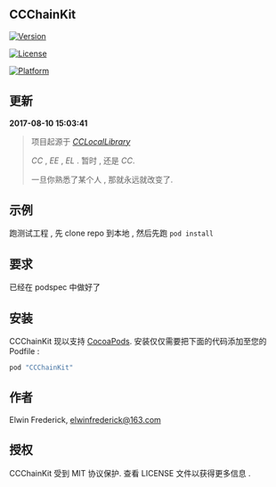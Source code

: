 ## CCChainKit

[![Version](https://img.shields.io/cocoapods/v/CCChainKit.svg?style=flat)](http://cocoapods.org/pods/CCChainKit)

[![License](https://img.shields.io/cocoapods/l/CCChainKit.svg?style=flat)](http://cocoapods.org/pods/CCChainKit)

[![Platform](https://img.shields.io/cocoapods/p/CCChainKit.svg?style=flat)](http://cocoapods.org/pods/CCChainKit)

## 更新

**2017-08-10 15:03:41**

> 项目起源于 _*[CCLocalLibrary](https://github.com/VArbiter/CCLocalLibrary)*_
> 
> *CC* , *EE* , *EL* . 暂时 , 还是 *CC*.
> 
> 一旦你熟悉了某个人 , 那就永远就改变了.

## 示例

跑测试工程 , 先 clone repo 到本地 , 然后先跑  `pod install`

## 要求

已经在 podspec 中做好了

## 安装

CCChainKit 现以支持 [CocoaPods](http://cocoapods.org). 
安装仅仅需要把下面的代码添加至您的 Podfile :

```ruby
pod "CCChainKit"
```

## 作者

Elwin Frederick, [elwinfrederick@163.com](elwinfrederick@163.com)

## 授权

CCChainKit 受到 MIT 协议保护. 查看 LICENSE 文件以获得更多信息 .
